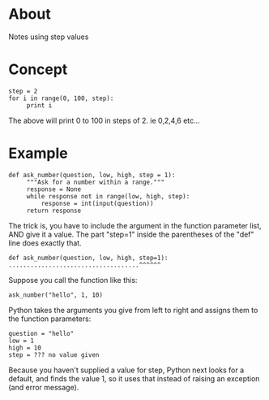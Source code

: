 # About

Notes using step values

# Concept

```
step = 2
for i in range(0, 100, step):
     print i
```

The above will print 0 to 100 in steps of 2. ie 0,2,4,6 etc...

# Example
```
def ask_number(question, low, high, step = 1):
     """Ask for a number within a range."""
     response = None
     while response not in range(low, high, step):
         response = int(input(question))
     return response
```

The trick is, you have to include the argument in the function parameter 
list, AND give it a value. The part "step=1" inside the parentheses of 
the "def" line does exactly that.

```
def ask_number(question, low, high, step=1):
....................................^^^^^^
```

Suppose you call the function like this:

```
ask_number("hello", 1, 10)
```

Python takes the arguments you give from left to right and assigns them 
to the function parameters:

```
question = "hello"
low = 1
high = 10
step = ??? no value given
```

Because you haven't supplied a value for step, Python next looks for a 
default, and finds the value 1, so it uses that instead of raising an 
exception (and error message).
